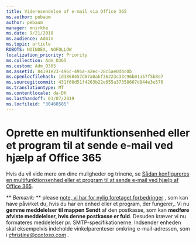 ```yaml
---
title: Videresendelse af e-mail via Office 365
ms.author: pebaum
author: pebaum
manager: mnirkhe
ms.date: 9/21/2018
ms.audience: Admin
ms.topic: article
ROBOTS: NOINDEX, NOFOLLOW
localization_priority: Priority
ms.collection: Adm_O365
ms.custom: Adm_O365
ms.assetid: 84191e23-496c-495a-a2ec-28c5ae0d4c0b
ms.openlocfilehash: 1d3868457d87a0abf36223c33c96b01a57f5b8d7
ms.sourcegitcommit: 431f60d51f4203b22e655a37358667d844e3e576
ms.translationtype: MT
ms.contentlocale: da-DK
ms.lasthandoff: 03/07/2019
ms.locfileid: "30468585"
---
```

# <a name="set-up-a-multifunction-device-or-application-to-send-email-using-office-365"></a>Oprette en multifunktionsenhed eller et program til at sende e-mail ved hjælp af Office 365

Hvis du vil vide mere om dine muligheder og trinene, se [Sådan konfigureres en multifunktionsenhed eller et program til at sende e-mail ved hjælp af Office 365](https://support.office.com/article/69f58e99-c550-4274-ad18-c805d654b4c4).
  
 ** *Bemærk:* ** please [note, vi har for nylig foretaget forbedringer](https://support.microsoft.com/help/4458479/) , som kan have påvirket du, hvis du har en enhed eller et program, der fungerer,. Vi nu **gemme meddelelser til mappen Sendt** af den postkasse, som kan **medføre afviste meddelelser, hvis denne postkasse er fuld**. Desuden kræver vi nu formateres meddelelser pr. SMTP-specifikationerne. Indsender enheden skal eksempelvis indeholde vinkelparenteser omkring e-mail-adressen, som i *christine@contoso.com* . 
  

